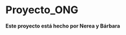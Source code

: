 # Proyecto_ONG
**Este proyecto está hecho por Nerea y Bárbara**

[Sketches]: https://github.com/Barbara-Lopez/Proyecto_ONG/edit/main/Registro.pdf
